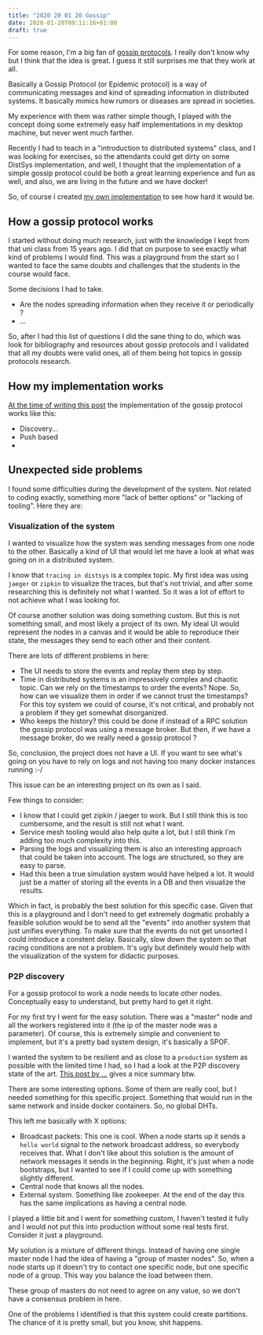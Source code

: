 ```yaml
---
title: "2020 20 01 20 Gossip"
date: 2020-01-20T09:11:16+01:00
draft: true
---
```


For some reason, I'm a big fan of [gossip protocols](TODO). I really don't know why but I think that the idea is great. I guess it still surprises me that they work at all. 

Basically a Gossip Protocol (or Epidemic protocol) is a way of communicating messages and kind of spreading information in distributed systems. It basically mimics how rumors or diseases are spread in societies. 

My experience with them was rather simple though, I played with the concept doing some extremely easy half implementations in my desktop machine, but never went much farther. 

Recently I had to teach in a "introduction to distributed systems" class, and I was looking for exercises, so the attendants could get dirty on some DistSys implementation, and well, I thought that the implementation of a simple gossip protocol could be both a great learning experience and fun as well, and also, we are living in the future and we have docker!

So, of course I created [my own implementation](https://github.com/lant/gossip) to see how hard it would be. 

## How a gossip protocol works

I started without doing much research, just with the knowledge I kept from that uni class from 15 years ago. I did that on purpose to see exactly what kind of problems I would find. This was a playground from the start so I wanted to face the same doubts and challenges that the students in the course would face. 

Some decisions I had to take. 

* Are the nodes spreading information when they receive it or periodically ? 
* ...

So, after I had this list of questions I did the sane thing to do, which was look for bibliography and resources about gossip protocols and I validated that all my doubts were valid ones, all of them being hot topics in gossip protocols research. 

## How my implementation works

[At the time of writing this post](https://github.com/lant/gossip/ "Remember, we don't trust clock times in distributed systems") the implementation of the gossip protocol works like this: 

* Discovery...
* Push based
* 

## Unexpected side problems

I found some difficulties during the development of the system. Not related to coding exactly, something more "lack of better options" or "lacking of tooling". Here they are: 

### Visualization of the system
I wanted to visualize how the system was sending messages from one node to the other. Basically a kind of UI that would let me have a look at what was going on in a distributed system.

I know that `tracing in distsys` is a complex topic. My first idea was using `jaeger` or `zipkin` to visualize the traces, but that's not trivial, and after some researching this is definitely not what I wanted. So it was a lot of effort to not achieve what I was looking for. 

Of course another solution was doing something custom. But this is not something small, and most likely a project of its own. 
My ideal UI would represent the nodes in a canvas and it would be able to reproduce their state, the messages they send to each other and their content. 

There are lots of different problems in here: 

* The UI needs to store the events and replay them step by step. 
* Time in distributed systems is an impressively complex and chaotic topic. Can we rely on the timestamps to order the events? Nope. So, how can we visualize them in order if we cannot trust the timestamps? For this toy system we could of course, it's not critical, and probably not a problem if they get somewhat disorganized. 
* Who keeps the history? this could be done if instead of a RPC solution the gossip protocol was using a message broker. But then, if we have a message broker, do we really need a gossip protocol ? 

So, conclusion, the project does not have a UI. If you want to see what's going on you have to rely on logs and not having too many docker instances running :-/

This issue can be an interesting project on its own as I said. 

Few things to consider: 

* I know that I could get zipkin / jaeger to work. But I still think this is too cumbersome, and the result is still not what I want. 
* Service mesh tooling would also help quite a lot, but I still think I'm adding too much complexity into this. 
* Parsing the logs and visualizing them is also an interesting approach that could be taken into account. The logs are structured, so they are easy to parse. 
* Had this been a true simulation system would have helped a lot. It would just be a matter of storing all the events in a DB and then visualize the results. 

Which in fact, is probably the best solution for this specific case. Given that this is a playground and I don't need to get extremely dogmatic probably a feasible solution would be to send all the "events" into another system that just unifies everything. To make sure that the events do not get unsorted I could introduce a constent delay. Basically, slow down the system so that racing conditions are not a problem. 
It's ugly but definitely would help with the visualization of the system for didactic purposes. 


### P2P discovery 

For a gossip protocol to work a node needs to locate other nodes. Conceptually easy to understand, but pretty hard to get it right. 

For my first try I went for the easy solution. There was a "master" node and all the workers registered into it (the ip of the master node was a parameter). Of course, this is extremely simple and convenient to implement, but it's a pretty bad system design, it's basically a SPOF. 

I wanted the system to be resilient and as close to a `production` system as possible with the limited time I had, so I had a look at the P2P discovery state of the art. [This post by ...](http://TODO.com) gives a nice summary btw. 

There are some interesting options. Some of them are really cool, but I needed something for this specific project. Something that would run in the same network and inside docker containers. So, no global DHTs. 

This left me basically with X options: 

* Broadcast packets: This one is cool. When a node starts up it sends a `hello world` signal to the network broadcast address, so everybody receives that. What I don't like about this solution is the amount of network messages it sends in the beginning. Right, it's just when a node bootstraps, but I wanted to see if I could come up with something slightly different. 
* Central node that knows all the nodes. 
* External system. Something like zookeeper. At the end of the day this has the same implications as having a central node. 

I played a little bit and I went for something custom, I haven't tested it fully and I would not put this into production without some real tests first. Consider it just a playground.

My solution is a mixture of different things. Instead of having one single master node I had the idea of having a "group of master nodes". So, when a node starts up it doesn't try to contact one specific node, but one specific node of a group. This way you balance the load between them. 

These group of masters do not need to agree on any value, so we don't have a consensus problem in here. 

One of the problems I identified is that this system could create partitions. The chance of it is pretty small, but you know, shit happens. 


